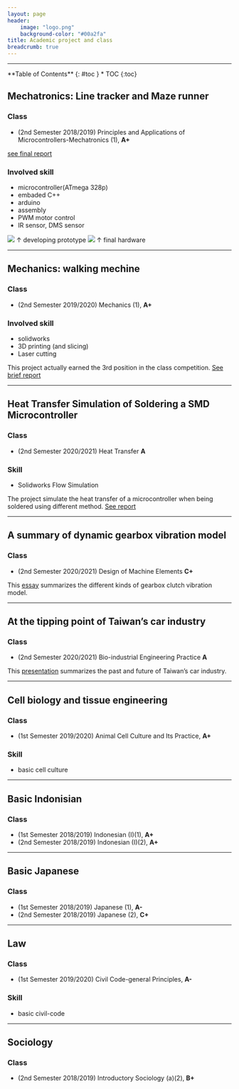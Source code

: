```yaml
---
layout: page
header:
    image: "logo.png"
    background-color: "#00a2fa"
title: Academic project and class
breadcrumb: true
---
```

---
<div class="panel radius" markdown="1">
**Table of Contents**
{: #toc }
*  TOC
{:toc}
</div>

## Mechatronics: Line tracker and Maze runner
### Class
- (2nd Semester 2018/2019) Principles and Applications of Microcontrollers-Mechatronics (1), **A+**

[see final report](https://bencer3283.github.io/docs/MachetronicsFinalReport.pdf)
### Involved skill
- microcontroller(ATmega 328p)
- embaded C++
- arduino
- assembly
- PWM motor control
- IR sensor, DMS sensor

![](https://i.imgur.com/nOpGfZM.jpg)
&uarr; developing prototype
![](https://i.imgur.com/aHJBKKO.png)
&uarr; final hardware

---

## Mechanics: walking mechine
### Class
-  (2nd Semester 2019/2020) Mechanics (1), **A+**

### Involved skill
- solidworks
- 3D printing (and slicing)
- Laser cutting

This project actually earned the 3rd position in the class competition. [See brief report](https://bencer3283.github.io/docs/mechanicsReport.pdf)

---

## Heat Transfer Simulation of Soldering a SMD Microcontroller
### Class
- (2nd Semester 2020/2021) Heat Transfer **A**

### Skill
- Solidworks Flow Simulation

The project simulate the heat transfer of a microcontroller when being soldered using different method. [See report](/../../docs/heattransfer.pdf) 

---

## A summary of dynamic gearbox vibration model
### Class
- (2nd Semester 2020/2021) Design of Machine Elements **C+**

This [essay](/../../docs/dme.pdf) summarizes the different kinds of gearbox clutch vibration model.

---

## At the tipping point of Taiwan’s car industry
### Class
- (2nd Semester 2020/2021) Bio-industrial Engineering Practice **A**

This [presentation](/../../docs/carindustry.pdf) summarizes the past and future of Taiwan’s car industry.

---

## Cell biology and tissue engineering
### Class
- (1st Semester 2019/2020) Animal Cell Culture and Its Practice, **A+**

### Skill
- basic cell culture

---

## Basic Indonisian
### Class
- (1st Semester 2018/2019) Indonesian (I)(1), **A+**
- (2nd Semester 2018/2019) Indonesian (I)(2), **A+**

---

## Basic Japanese
### Class
- (1st Semester 2018/2019) Japanese (1), **A-**
- (2nd Semester 2018/2019) Japanese (2), **C+**

---

## Law
### Class
- (1st Semester 2019/2020) Civil Code-general Principles, **A-**

### Skill
- basic civil-code

---

## Sociology
### Class
- (2nd Semester 2018/2019) Introductory Sociology (a)(2), **B+**